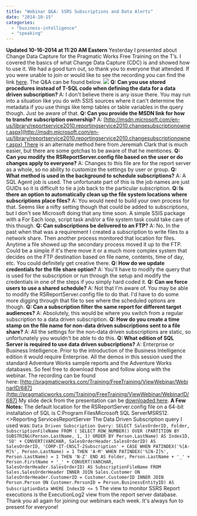 ```yaml
---
title: "Webinar Q&A: SSRS Subscriptions and Data Alerts"
date: "2014-10-15"
categories: 
  - "business-intelligence"
  - "speaking"
---
```


**Updated 10-16-2014 at 11:20 AM Eastern** Yesterday I presented about Change Data Capture for the Pragmatic Works Free Training on the T’s. I covered the basics of what Change Data Capture (CDC) is and showed how to use it. We had a good turn out, so thank you to everyone that attended. If you were unable to join or would like to see the recording you can find the link [here](https://pragmaticworks.com/). The Q&A can be found below. ![](https://images.bradleyschacht.com/wp-content/uploads/2013/10/Free-Training.jpg) **Q: Can you use stored procedures instead of T-SQL code when defining the data for a data driven subscription?** A: I don't believe there is any issue there. You may run into a situation like you do with SSIS sources where it can't determine the metadata if you use things like temp tables or table variables in the query though. Just be aware of that. **Q: Can you provide the MSDN link for how to transfer subscription ownership?** A: [http://msdn.microsoft.com/en-us/library/reportservice2010.reportingservice2010.changesubscriptionowner.aspx](http://msdn.microsoft.com/en-us/library/reportservice2010.reportingservice2010.changesubscriptionowner.aspx) There is an alternate method here from Jeremiah Clark that is much easier, but there are some gotchas to be aware of that he mentiones. **Q: Can you modify the RSReportServer.config file based on the user or do changes apply to everyone?** A: Changes to this file are for the report server as a whole, so no ability to customize the settings by user or group. **Q: What method is used in the background to schedule subscriptions?** A: A SQL Agent job is used. The unfortunate part of this is the job names are just GUIDs so it is difficult to tie a job back to the particular subscription. **Q: Is there an option to automatically clean up the file system locations where subscriptions place files?** A: You would need to build your own process for that. Seems like a nifty setting though that could be added to subscriptions, but I don't see Microsoft doing that any time soon. A simple SSIS package with a For Each loop, script task and/or a file system task could take care of this though. **Q: Can subscriptions be delivered to an FTP?** A: No. In the past when that was a requirement I created a subscription to write files to a network share. Then another process monitored that location for files. Anytime a file showed up the secondary process moved it up to the FTP. Could be a simple if it's there move it or a much more complex system that decides on the FTP destination based on file name, contents, time of day, etc. You could definitely get creative there. **Q: How do we update credentials for the file share option?** A: You'll have to modify the query that is used for the subscription or run through the setup and modify the credentials in one of the steps if you simply hard coded it. **Q: Can we force users to use a shared schedule?** A: Not that I'm aware of. You may be able to modify the RSReportServer.config file to do that. I'd have to do some more digging through that file to see where the scheduled options are though. **Q: Can a subscription filter the same report for different target audiences?** A: Absolutely, this would be where you switch from a regular subscription to a data driven subscription. **Q: How do you create a time stamp on the file name for non-data driven subscriptions sent to a file share?** A: All the settings for the non-data driven subscriptions are static, so unfortunately you wouldn't be able to do this. **Q: What edition of SQL Server is required to use data driven subscriptions?** A: Enterprise or Business Intelligence. Prior to the introduction of the Business Intelligence edition it would require Enterprise. All the demos in this session used the standard Adventure Works sample reports and the Adventure Works databases. So feel free to download those and follow along with the webinar. The recording can be found here: [http://pragmaticworks.com/Training/FreeTraining/ViewWebinar/WebinarID/687](http://pragmaticworks.com/Training/FreeTraining/ViewWebinar/WebinarID/687) My slide deck from the presentation can be [downloaded here](https://images.bradleyschacht.com/wp-content/uploads/2014/10/2014-10-16-Webinar-Slide-Desck-SSRS-Subscriptions.pptx "downloaded here"). **A Few Notes:** The default location for the RSReportServer.config file on a 64-bit installation of SQL is C:Program FilesMicrosoft SQL ServerMSRS12.<<Instance Name Here>>Reporting ServicesReportServer The Data Driven Subscription query I used was: `Data Driven Subscription Query: SELECT SalesOrderID, Folder, SubscriptionFileName FROM ( SELECT ROW_NUMBER() OVER (PARTITION BY SUBSTRING(Person.LastName, 1, 1) ORDER BY Person.LastName) AS IndexID, 'SO' + CONVERT(VARCHAR, SalesOrderHeader.SalesOrderID) AS SalesOrderID, 'CORP-IT-CNSLT-2Subscription' + CASE WHEN PATINDEX('%[A-M]%', Person.LastName) = 1 THEN 'A-M' WHEN PATINDEX('%[N-Z]%', Person.LastName) = 1 THEN 'N-Z' END AS Folder, Person.LastName + '_' + Person.FirstName + '_' + CONVERT(VARCHAR, SalesOrderHeader.SalesOrderID) AS SubscriptionFileName FROM Sales.SalesOrderHeader INNER JOIN Sales.Customer ON SalesOrderHeader.CustomerID = Customer.CustomerID INNER JOIN Person.Person ON Customer.PersonID = Person.BusinessEntityID) AS SubscriptionData WHERE IndexID <= 5` The view to monitor SSRS Report executions is the ExecutionLog2 view from the report server database. Thank you all again for joining our webinars each week. It's always fun to present for everyone!
